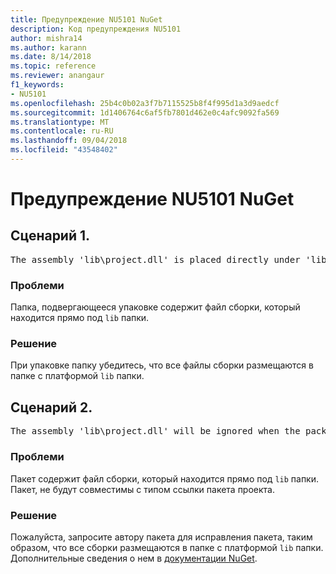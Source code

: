 ```yaml
---
title: Предупреждение NU5101 NuGet
description: Код предупреждения NU5101
author: mishra14
ms.author: karann
ms.date: 8/14/2018
ms.topic: reference
ms.reviewer: anangaur
f1_keywords:
- NU5101
ms.openlocfilehash: 25b4c0b02a3f7b7115525b8f4f995d1a3d9aedcf
ms.sourcegitcommit: 1d1406764c6af5fb7801d462e0c4afc9092fa569
ms.translationtype: MT
ms.contentlocale: ru-RU
ms.lasthandoff: 09/04/2018
ms.locfileid: "43548402"
---
```

# <a name="nuget-warning-nu5101"></a>Предупреждение NU5101 NuGet

## <a name="scenario-1"></a>Сценарий 1.
<pre>The assembly 'lib\project.dll' is placed directly under 'lib' folder. It is recommended that assemblies be placed inside a framework-specific folder. Move it into a framework-specific folder.</pre>

### <a name="issue"></a>Проблеми

Папка, подвергающееся упаковке содержит файл сборки, который находится прямо под `lib` папки.


### <a name="solution"></a>Решение

При упаковке папку убедитесь, что все файлы сборки размещаются в папке с платформой `lib` папки.


## <a name="scenario-2"></a>Сценарий 2.
<pre>The assembly 'lib\project.dll' will be ignored when the package is installed after the migration.</pre>

### <a name="issue"></a>Проблеми

Пакет содержит файл сборки, который находится прямо под `lib` папки. Пакет, не будут совместимы с типом ссылки пакета проекта.


### <a name="solution"></a>Решение

Пожалуйста, запросите автору пакета для исправления пакета, таким образом, что все сборки размещаются в папке с платформой `lib` папки. Дополнительные сведения о нем в [документации NuGet](https://docs.microsoft.com/en-us/nuget/reference/migrate-packages-config-to-package-reference).


